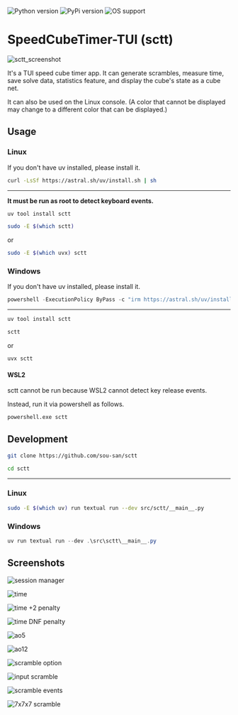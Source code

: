 ![Python version](https://img.shields.io/badge/python-3.12%20%7C%203.13-blue.svg)
![PyPi version](https://img.shields.io/badge/pypi%20package-v0.3.0-green.svg)
![OS support](https://img.shields.io/badge/OS-Linux%20%7C%20Windows-red.svg)

# SpeedCubeTimer-TUI (sctt)

![sctt_screenshot](https://github.com/user-attachments/assets/c2d3a16d-215f-4bb3-af2f-b39d0edffb59)

It's a TUI speed cube timer app. It can generate scrambles, measure time, save solve data, statistics feature, and display the cube's state as a cube net.

It can also be used on the Linux console. (A color that cannot be displayed may change to a different color that can be displayed.)

## Usage

### Linux

If you don't have uv installed, please install it.

```bash
curl -LsSf https://astral.sh/uv/install.sh | sh
```

---

**It must be run as root to detect keyboard events.**

```bash
uv tool install sctt
```

```bash
sudo -E $(which sctt)
```

or

```bash
sudo -E $(which uvx) sctt
```

### Windows

If you don't have uv installed, please install it.

```powershell
powershell -ExecutionPolicy ByPass -c "irm https://astral.sh/uv/install.ps1 | iex"
```

---

```powershell
uv tool install sctt
```

```powershell
sctt
```

or

```powershell
uvx sctt
```

#### WSL2

sctt cannot be run because WSL2 cannot detect key release events.

Instead, run it via powershell as follows.

```bash
powershell.exe sctt
```

## Development

```bash
git clone https://github.com/sou-san/sctt
```

```bash
cd sctt
```

---

### Linux

```bash
sudo -E $(which uv) run textual run --dev src/sctt/__main__.py
```

### Windows

```powershell
uv run textual run --dev .\src\sctt\__main__.py
```

## Screenshots

![session manager](https://github.com/user-attachments/assets/bfcd5fe4-2f10-4aab-be52-4fc9dd02fc84)

![time](https://github.com/user-attachments/assets/df505f8a-3d72-4d9d-88a0-ed8058640fba)

![time +2 penalty](https://github.com/user-attachments/assets/88166632-ab7d-4a0f-8de5-3b142abe7356)

![time DNF penalty](https://github.com/user-attachments/assets/bd4832c8-7863-4637-a2b3-21b89df7d5f6)

![ao5](https://github.com/user-attachments/assets/593fbf5b-0464-4d29-9753-334b86d69371)

![ao12](https://github.com/user-attachments/assets/97977e9a-1efa-4ae3-aa7d-67c2ded612ed)

![scramble option](https://github.com/user-attachments/assets/c67fa026-375e-4d59-9bf0-a31e4294dc83)

![input scramble](https://github.com/user-attachments/assets/071bfecc-e699-4af3-93d5-5c74f9f0763f)

![scramble events](https://github.com/user-attachments/assets/8f9cbce2-0b86-4e77-ae83-c0e254d5c5fa)

![7x7x7 scramble](https://github.com/user-attachments/assets/b68c7169-4a00-484e-ad93-bced436d29fc)
